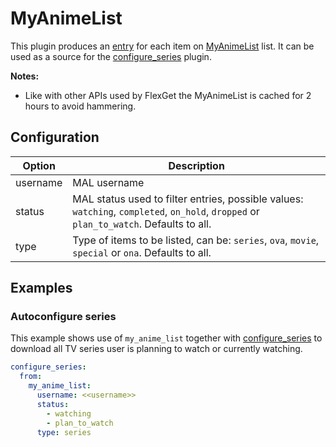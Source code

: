 # MyAnimeList

This plugin produces an [entry](/Entry) for each item on [MyAnimeList](https://myanimelist.net) list. It can be used as a source for the [configure_series](/Plugins/configure_series) plugin.

**Notes:** 

 * Like with other APIs used by FlexGet the MyAnimeList is cached for 2 hours to avoid hammering.

 ## Configuration

| Option | Description |
| --- | --- |
| username | MAL username|
| status | MAL status used to filter entries, possible values: `watching`, `completed`, `on_hold`, `dropped` or `plan_to_watch`. Defaults to all. |
| type |Type of items to be listed, can be: `series`, `ova`, `movie`, `special` or `ona`. Defaults to all. |

## Examples
### Autoconfigure series
This example shows use of `my_anime_list` together with [configure_series](/Plugins/configure_series) to download all TV series user is planning to watch or currently watching.

```yaml
configure_series:
  from:
    my_anime_list:
      username: <<username>>
      status:
        - watching
        - plan_to_watch
      type: series
```
